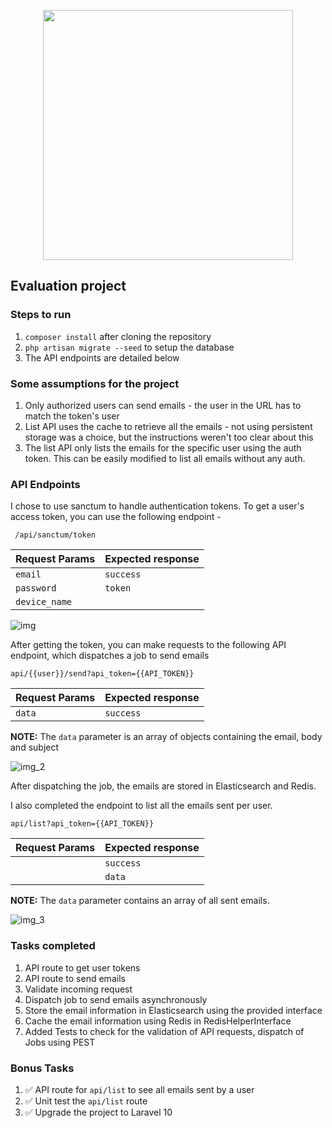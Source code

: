 <p align="center"><a href="https://autoklose.com" target="_blank"><img src="https://app.autoklose.com/images/svg/autoklose-logo-white.svg" width="400"></a></p>

## Evaluation project

### Steps to run
1. ```composer install``` after cloning the repository
2. ```php artisan migrate --seed``` to setup the database
3. The API endpoints are detailed below

### Some assumptions for the project
1. Only authorized users can send emails - the user in the URL has to match the token's user
2. List API uses the cache to retrieve all the emails - not using persistent storage was a choice, but the instructions weren't too clear about this
3. The list API only lists the emails for the specific user using the auth token. This can be easily modified to list all emails without any auth.

### API Endpoints
I chose to use sanctum to handle authentication tokens. To get a user's access token, you can use the following endpoint - 

``` /api/sanctum/token```

| Request Params | Expected response |
|----------------|-------------------|
| `email`        | `success`         |
| `password`     | `token`           |
| `device_name`  |                   |

![img](https://github.com/pramanikriju/laravel-9/assets/9090334/9b648abc-5f80-42df-882d-ce40105e69e5)

After getting the token, you can make requests to the following API endpoint, which dispatches a job to send emails

```api/{{user}}/send?api_token={{API_TOKEN}}```

| Request Params | Expected response |
|----------------|-------------------|
| `data`         | `success`         |

**NOTE:** The `data` parameter is an array of objects containing the email, body and subject

![img_2](https://github.com/pramanikriju/laravel-9/assets/9090334/fb2f0e06-6a49-4b5e-8235-fdad0bce824d)

After dispatching the job, the emails are stored in Elasticsearch and Redis. 

I also completed the endpoint to list all the emails sent per user.

```api/list?api_token={{API_TOKEN}}```

| Request Params | Expected response |
|----------------|-------------------|
|                | `success`         |
|                | `data`            |

**NOTE:** The `data` parameter contains an array of all sent emails. 


![img_3](https://github.com/pramanikriju/laravel-9/assets/9090334/5eb86129-24b6-4b76-89ed-95152d5a2e21)

### Tasks completed 
1. API route to get user tokens
2. API route to send emails
3. Validate incoming request 
4. Dispatch job to send emails asynchronously
5. Store the email information in Elasticsearch using the provided interface
6. Cache the email information using Redis in RedisHelperInterface 
7. Added Tests to check for the validation of API requests, dispatch of Jobs using PEST


### Bonus Tasks
1. ✅ API route for `api/list` to see all emails sent by a user
2. ✅ Unit test the `api/list` route 
3. ✅ Upgrade the project to Laravel 10 
